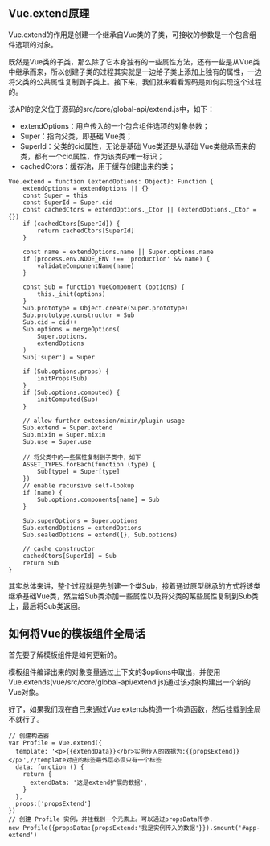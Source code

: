 ## Vue.extend原理

Vue.extend的作用是创建一个继承自Vue类的子类，可接收的参数是一个包含组件选项的对象。

既然是Vue类的子类，那么除了它本身独有的一些属性方法，还有一些是从Vue类中继承而来，所以创建子类的过程其实就是一边给子类上添加上独有的属性，一边将父类的公共属性复制到子类上。接下来，我们就来看看源码是如何实现这个过程的。


该API的定义位于源码的src/core/global-api/extend.js中，如下：

- extendOptions：用户传入的一个包含组件选项的对象参数；
- Super：指向父类，即基础 Vue类；
- SuperId：父类的cid属性，无论是基础 Vue类还是从基础 Vue类继承而来的类，都有一个cid属性，作为该类的唯一标识；
- cachedCtors：缓存池，用于缓存创建出来的类；
```tsx
Vue.extend = function (extendOptions: Object): Function {
    extendOptions = extendOptions || {}
    const Super = this
    const SuperId = Super.cid
    const cachedCtors = extendOptions._Ctor || (extendOptions._Ctor = {})
    if (cachedCtors[SuperId]) {
        return cachedCtors[SuperId]
    }

    const name = extendOptions.name || Super.options.name
    if (process.env.NODE_ENV !== 'production' && name) {
        validateComponentName(name)
    }

    const Sub = function VueComponent (options) {
        this._init(options)
    }
    Sub.prototype = Object.create(Super.prototype)
    Sub.prototype.constructor = Sub
    Sub.cid = cid++
    Sub.options = mergeOptions(
        Super.options,
        extendOptions
    )
    Sub['super'] = Super

    if (Sub.options.props) {
        initProps(Sub)
    }
    if (Sub.options.computed) {
        initComputed(Sub)
    }

    // allow further extension/mixin/plugin usage
    Sub.extend = Super.extend
    Sub.mixin = Super.mixin
    Sub.use = Super.use

    // 将父类中的一些属性复制到子类中，如下
    ASSET_TYPES.forEach(function (type) {
        Sub[type] = Super[type]
    })
    // enable recursive self-lookup
    if (name) {
        Sub.options.components[name] = Sub
    }

    Sub.superOptions = Super.options
    Sub.extendOptions = extendOptions
    Sub.sealedOptions = extend({}, Sub.options)

    // cache constructor
    cachedCtors[SuperId] = Sub
    return Sub
}
```

其实总体来讲，整个过程就是先创建一个类Sub，接着通过原型继承的方式将该类继承基础Vue类，然后给Sub类添加一些属性以及将父类的某些属性复制到Sub类上，最后将Sub类返回。

## 如何将Vue的模板组件全局话

首先要了解模板组件是如何更新的。

模板组件编译出来的对象变量通过上下文的$options中取出，并使用Vue.extends(vue/src/core/global-api/extend.js)通过该对象构建出一个新的Vue对象。


好了，如果我们现在自己来通过Vue.extends构造一个构造函数，然后挂载到全局不就行了。

```tsx
// 创建构造器
var Profile = Vue.extend({
  template: '<p>{{extendData}}</br>实例传入的数据为:{{propsExtend}}</p>',//template对应的标签最外层必须只有一个标签
  data: function () {
    return {
      extendData: '这是extend扩展的数据',
    }
  },
  props:['propsExtend']
})
// 创建 Profile 实例，并挂载到一个元素上。可以通过propsData传参.
new Profile({propsData:{propsExtend:'我是实例传入的数据'}}).$mount('#app-extend')
```